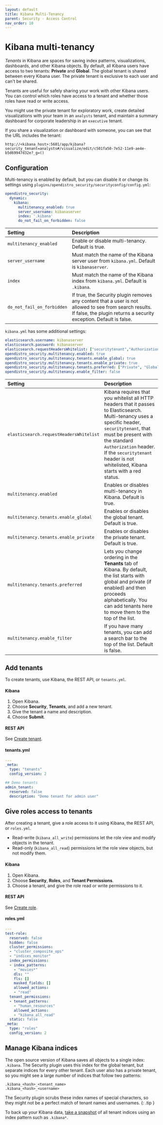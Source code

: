 ```yaml
---
layout: default
title: Kibana Multi-Tenancy
parent: Security - Access Control
nav_order: 10
---
```


# Kibana multi-tenancy

*Tenants* in Kibana are spaces for saving index patterns, visualizations, dashboards, and other Kibana objects. By default, all Kibana users have access to two tenants: **Private** and **Global**. The global tenant is shared between every Kibana user. The private tenant is exclusive to each user and can't be shared.

Tenants are useful for safely sharing your work with other Kibana users. You can control which roles have access to a tenant and whether those roles have read or write access.

You might use the private tenant for exploratory work, create detailed visualizations with your team in an `analysts` tenant, and maintain a summary dashboard for corporate leadership in an `executive` tenant.

If you share a visualization or dashboard with someone, you can see that the URL includes the tenant:

```
http://<kibana_host>:5601/app/kibana?security_tenant=analysts#/visualize/edit/c501fa50-7e52-11e9-ae4e-b5d69947d32e?_g=()
```


## Configuration

Multi-tenancy is enabled by default, but you can disable it or change its settings using `plugins/opendistro_security/securityconfig/config.yml`:

```yml
opendistro_security:
  dynamic:
    kibana:
      multitenancy_enabled: true
      server_username: kibanaserver
      index: '.kibana'
      do_not_fail_on_forbidden: false
```

Setting | Description
:--- | :---
`multitenancy_enabled` | Enable or disable multi-tenancy. Default is true.
`server_username` | Must match the name of the Kibana server user from `kibana.yml`. Default is `kibanaserver`.
`index` | Must match the name of the Kibana index from `kibana.yml`. Default is `.kibana`.
`do_not_fail_on_forbidden` | If true, the Security plugin removes any content that a user is not allowed to see from search results. If false, the plugin returns a security exception. Default is false.

`kibana.yml` has some additional settings:

```yml
elasticsearch.username: kibanaserver
elasticsearch.password: kibanaserver
elasticsearch.requestHeadersWhitelist: ["securitytenant","Authorization"]
opendistro_security.multitenancy.enabled: true
opendistro_security.multitenancy.tenants.enable_global: true
opendistro_security.multitenancy.tenants.enable_private: true
opendistro_security.multitenancy.tenants.preferred: ["Private", "Global"]
opendistro_security.multitenancy.enable_filter: false
```

Setting | Description
:--- | :---
`elasticsearch.requestHeadersWhitelist` | Kibana requires that you whitelist all HTTP headers that it passes to Elasticsearch. Multi-tenancy uses a specific header, `securitytenant`, that must be present with the standard `Authorization` header. If the `securitytenant` header is not whitelisted, Kibana starts with a red status.
`multitenancy.enabled` | Enables or disables multi-tenancy in Kibana. Default is true.
`multitenancy.tenants.enable_global` | Enables or disables the global tenant. Default is true.
`multitenancy.tenants.enable_private` | Enables or disables the private tenant. Default is true.
`multitenancy.tenants.preferred` | Lets you change ordering in the **Tenants** tab of Kibana. By default, the list starts with global and private (if enabled) and then proceeds alphabetically. You can add tenants here to move them to the top of the list.
`multitenancy.enable_filter` | If you have many tenants, you can add a search bar to the top of the list. Default is false.


## Add tenants

To create tenants, use Kibana, the REST API, or `tenants.yml`.


#### Kibana

1. Open Kibana.
1. Choose **Security**, **Tenants**, and add a new tenant.
1. Give the tenant a name and description.
1. Choose **Submit**.


#### REST API

See [Create tenant](../api/#create-tenant).


#### tenants.yml

```yml
---
_meta:
  type: "tenants"
  config_version: 2

## Demo tenants
admin_tenant:
  reserved: false
  description: "Demo tenant for admin user"
```

## Give roles access to tenants

After creating a tenant, give a role access to it using Kibana, the REST API, or `roles.yml`.

- Read-write (`kibana_all_write`) permissions let the role view and modify objects in the tenant.
- Read-only (`kibana_all_read`) permissions let the role view objects, but not modify them.


#### Kibana

1. Open Kibana.
1. Choose **Security**, **Roles**, and **Tenant Permissions**.
1. Choose a tenant, and give the role read or write permissions to it.


#### REST API

See [Create role](../API/#create-role).


#### roles.yml

```yml
---
test-role:
  reserved: false
  hidden: false
  cluster_permissions:
  - "cluster_composite_ops"
  - "indices_monitor"
  index_permissions:
  - index_patterns:
    - "movies*"
    dls: ""
    fls: []
    masked_fields: []
    allowed_actions:
    - "read"
  tenant_permissions:
  - tenant_patterns:
    - "human_resources"
    allowed_actions:
    - "kibana_all_read"
  static: false
_meta:
  type: "roles"
  config_version: 2
```


## Manage Kibana indices

The open source version of Kibana saves all objects to a single index: `.kibana`. The Security plugin uses this index for the global tenant, but separate indices for every other tenant. Each user also has a private tenant, so you might see a large number of indices that follow two patterns:

```
.kibana_<hash>_<tenant_name>
.kibana_<hash>_<username>
```

The Security plugin scrubs these index names of special characters, so they might not be a perfect match of tenant names and usernames.
{: .tip }

To back up your Kibana data, [take a snapshot](../../elasticsearch/snapshot-restore/) of all tenant indices using an index pattern such as `.kibana*`.
